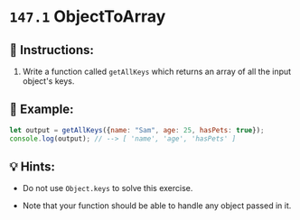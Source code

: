 # `147.1` ObjectToArray

## 📝 Instructions:

1. Write a function called `getAllKeys` which returns an array of all the input object's keys.

## 📎 Example:

```js
let output = getAllKeys({name: "Sam", age: 25, hasPets: true});
console.log(output); // --> [ 'name', 'age', 'hasPets' ]
```

## 💡 Hints:

+ Do not use `Object.keys` to solve this exercise.

+ Note that your function should be able to handle any object passed in it.
